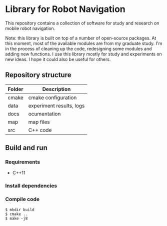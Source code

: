 # Library for Robot Navigation

This repository contains a collection of software for study and research on mobile robot navigation.

Note: this library is built on top of a number of open-source packages. At this moment, most of the available modules are from my graduate study. I'm in the process of cleaning up the code, redesigning some modules and adding new functions. I use this library mostly for study and experiments on new ideas. I hope it could also be useful for others.

## Repository structure

| Folder |       Description        |
| ------ | ------------------------ |
| cmake  | cmake configuration      |
| data   | experiment results, logs |
| docs   | ocumentation             |
| map    | map files                |
| src    | C++ code                 |

## Build and run

### Requirements

* C++11

### Install dependencies

### Compile code

```
$ mkdir build
$ cmake ..
$ make -j8
```

